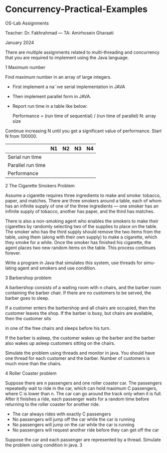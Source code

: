 # Concurrency-Practical-Examples
OS-Lab Assignments

Teacher: Dr. Fakhrahmad — TA: Amirhosein Gharaati

January 2024

There are multiple assignments related to multi-threading and concurrency that you are required to implement using the Java language.



1  Maximum number

Find maximum number in an array of large integers.

- First implement a na¨ıve serial implementation in JAVA
- Then implement parallel form in JAVA.
- Report run time in a table like below:

  Performance = (run time of sequential) / (run time of parallel) N: array size

Continue increasing N until you get a significant value of performance. Start N from 100000.



||N1|N2|N3|N4|
| :- | - | - | - | - |
|Serial run time|||||
|Parallel run time|||||
|Performance|||||
2  The Cigarette Smokers Problem

Assume a cigarette requires three ingredients to make and smoke: tobacco, paper, and matches. There are three smokers around a table, each of whom has an infinite supply of one of the three ingredients — one smoker has an infinite supply of tobacco, another has paper, and the third has matches.

There is also a non-smoking agent who enables the smokers to make their cigarettes by randomly selecting two of the supplies to place on the table. The smoker who has the third supply should remove the two items from the table, using them (along with their own supply) to make a cigarette, which they smoke for a while. Once the smoker has finished his cigarette, the agent places two new random items on the table. This process continues forever.

Write a program in Java that simulates this system, use threads for simu- lating agent and smokers and use condition.

3  Barbershop problem

A barbershop consists of a waiting room with n chairs, and the barber room containing the barber chair. If there are no customers to be served, the barber goes to sleep.

If a customer enters the barbershop and all chairs are occupied, then the customer leaves the shop. If the barber is busy, but chairs are available, then the customer sits

in one of the free chairs and sleeps before his turn.

If the barber is asleep, the customer wakes up the barber and the barber also wakes up asleep customers sitting on the chairs.

Simulate the problem using threads and monitor in java. You should have one thread for each customer and the barber. Number of customers is much more than the chairs.

4  Roller Coaster problem

Suppose there are n passengers and one roller coaster car. The passengers repeatedly wait to ride in the car, which can hold maximum C passengers, where C is lower than n. The car can go around the track only when it is full. After it finishes a ride, each passenger waits for a random time before returning to the roller coaster for another ride.

- The car always rides with exactly C passengers
- No passengers will jump off the car while the car is running
- No passengers will jump on the car while the car is running
- No passengers will request another ride before they can get off the car

Suppose the car and each passenger are represented by a thread. Simulate the problem using condition in java.
3
